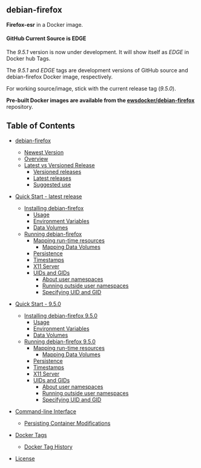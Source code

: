 ## debian-firefox  
**Firefox-esr** in a Docker image.  

#### GitHub Current Source is EDGE
The _9.5.1_ version is now under development. It will show itself as _EDGE_ in Docker hub Tags.  

The _9.5.1_ and _EDGE_ tags are development versions of GitHub source and debian-firefox Docker image, respectively.  

For working source/image, stick with the current release tag (_9.5.0_).  

**Pre-built Docker images are available from the [ewsdocker/debian-firefox](https://hub.docker.com/r/ewsdocker/debian-firefox)** repository.  

## Table of Contents

   * [debian-firefox](https://github.com/ewsdocker/debian-firefox/wiki/)  
      * [Newest Version](https://github.com/ewsdocker/debian-firefox/wiki/Home#newest-version)
      * [Overview](https://github.com/ewsdocker/debian-firefox/wiki/Home#overview)  
      * [Latest vs Versioned Release](https://github.com/ewsdocker/debian-firefox/wiki/Home#latest-vs-versioned-release)  
         * [Versioned releases](https://github.com/ewsdocker/debian-firefox/wiki/Home#versioned-releases)  
         * [Latest releases](https://github.com/ewsdocker/debian-firefox/wiki/Home#latest-releases) 
         * [Suggested use](https://github.com/ewsdocker/debian-firefox/wiki/Home#suggested-use)  


   * [Quick Start - latest release](https://github.com/ewsdocker/debian-firefox/wiki/QuickStart)
      * [Installing debian-firefox](https://github.com/ewsdocker/debian-firefox/wiki/QuickStart#installing-debian-firefox)
         * [Usage](https://github.com/ewsdocker/debian-firefox/wiki/QuickStart#usage)
         * [Environment Variables](https://github.com/ewsdocker/debian-firefox/wiki/QuickStart#environment-variables)
         * [Data Volumes](https://github.com/ewsdocker/debian-firefox/wiki/QuickStart#data-volumes)
      * [Running debian-firefox](https://github.com/ewsdocker/debian-firefox/wiki/QuickStart#running-debian-firefox)
         * [Mapping run-time resources](https://github.com/ewsdocker/debian-firefox/wiki/QuickStart#mapping-run-time-resources)  
            * [Mapping Data Volumes](https://github.com/ewsdocker/debian-firefox/wiki/QuickStart#mapping-data-volumes)  
         * [Persistence](https://github.com/ewsdocker/debian-firefox/wiki/QuickStart#persistence)
         * [Timestamps](https://github.com/ewsdocker/debian-firefox/wiki/QuickStart#timestamps)  
         * [X11 Server](https://github.com/ewsdocker/debian-firefox/wiki/QuickStart#x11-server)  
         * [UIDs and GIDs](https://github.com/ewsdocker/debian-firefox/wiki/QuickStart##uids-and-gids)  
            * [About user namespaces](https://github.com/ewsdocker/debian-firefox/wiki/QuickStart#about-user-namespaces) 
            * [Running outside user namespaces](https://github.com/ewsdocker/debian-firefox/wiki/QuickStart#running-outside-user-namespaces)
            * [Specifying UID and GID](https://github.com/ewsdocker/debian-firefox/wiki/QuickStart#specifying-uid-and-gid)  


   * [Quick Start - 9.5.0](https://github.com/ewsdocker/debian-firefox/wiki/QuickStart-Versioned)
      * [Installing debian-firefox 9.5.0](https://github.com/ewsdocker/debian-firefox/wiki/QuickStart-Versioned#installing-debian-firefox)
         * [Usage](https://github.com/ewsdocker/debian-firefox/wiki/QuickStart-Versioned#usage)
         * [Environment Variables](https://github.com/ewsdocker/debian-firefox/wiki/QuickStart-Versioned#environment-variables)
         * [Data Volumes](https://github.com/ewsdocker/debian-firefox/wiki/QuickStart-Versioned#data-volumes)
      * [Running debian-firefox 9.5.0](https://github.com/ewsdocker/debian-firefox/wiki/QuickStart-Versioned#running-debian-firefox)
         * [Mapping run-time resources](https://github.com/ewsdocker/debian-firefox/wiki/QuickStart-Versioned#mapping-run-time-resources)  
            * [Mapping Data Volumes](https://github.com/ewsdocker/debian-firefox/wiki/QuickStart-Versioned#mapping-data-volumes)  
         * [Persistence](https://github.com/ewsdocker/debian-firefox/wiki/QuickStart-Versioned#persistence)
         * [Timestamps](https://github.com/ewsdocker/debian-firefox/wiki/QuickStart-Versioned#timestamps)  
         * [X11 Server](https://github.com/ewsdocker/debian-firefox/wiki/QuickStart-Versioned#x11-server)  
         * [UIDs and GIDs](https://github.com/ewsdocker/debian-firefox/wiki/QuickStart-Versioned##uids-and-gids)  
            * [About user namespaces](https://github.com/ewsdocker/debian-firefox/wiki/QuickStart-Versioned#about-user-namespaces) 
            * [Running outside user namespaces](https://github.com/ewsdocker/debian-firefox/wiki/QuickStart-Versioned#running-outside-user-namespaces)
            * [Specifying UID and GID](https://github.com/ewsdocker/debian-firefox/wiki/QuickStart-Versioned#specifying-uid-and-gid)  


   * [Command-line Interface](https://github.com/ewsdocker/debian-firefox/wiki/CommandLineInterface)
      * [Persisting Container Modifications](https://github.com/ewsdocker/debian-firefox/wiki/CommandLineInterface#persisting-container-modifications)  


   * [Docker Tags](https://github.com/ewsdocker/debian-firefox/wiki/DockerTags)  
      * [Docker Tag History](https://github.com/ewsdocker/debian-firefox/wiki/DockerTags#docker-tag-history)
   

   * [License](https://github.com/ewsdocker/debian-firefox/wiki/License)


